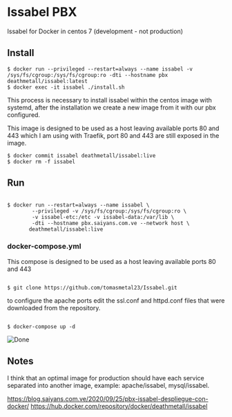 <h1> Issabel PBX</h1>

Issabel for Docker in centos 7  (development - not production)

<h2>Install</h2>


<pre><code>$ docker run --privileged --restart=always --name issabel -v /sys/fs/cgroup:/sys/fs/cgroup:ro -dti --hostname pbx  deathmetall/issabel:latest
$ docker exec -it issabel ./install.sh
</code></pre>
This process is necessary to install issabel within the centos image with systemd, after the installation we create a new image from it with our pbx configured. 

This image is designed to be used as a host leaving available ports 80 and 443 which I am using with Traefik, port 80 and 443 are still exposed in the image.
<pre><code>$ docker commit issabel deathmetall/issabel:live
$ docker rm -f issabel
</code></pre>

<h2> Run</h2>
<pre><code>
$ docker run --restart=always --name issabel \
        --privileged -v /sys/fs/cgroup:/sys/fs/cgroup:ro \
        -v issabel-etc:/etc -v issabel-data:/var/lib \
        -dti --hostname pbx.saiyans.com.ve --network host \
       deathmetall/issabel:live
</code></pre>

### docker-compose.yml 

This compose is designed to be used as a host leaving available ports 80 and 443
<pre><code>
$ git clone https://github.com/tomasmetal23/Issabel.git
</code></pre>
to configure the apache ports edit the ssl.conf and httpd.conf files that were downloaded from the repository. 
<pre><code>
$ docker-compose up -d
</code></pre>
![Done](https://i.imgur.com/1lZEjNf.png)

<h2>Notes</h2>
I think that an optimal image for production should have each service separated into another image, example: apache/issabel, mysql/issabel.

https://blog.saiyans.com.ve/2020/09/25/pbx-issabel-despliegue-con-docker/
https://hub.docker.com/repository/docker/deathmetall/issabel
